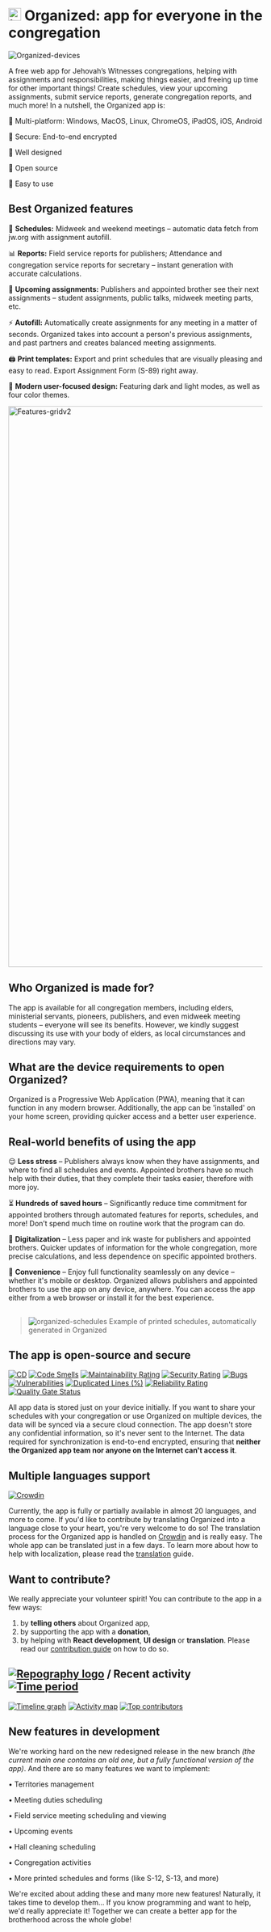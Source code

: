 # <img src="https://github.com/sws2apps/cpe-sws/assets/26148770/f86c0643-b6aa-44f3-93ee-8c5fb68caad5" alt="image" width="auto" height="25"> Organized: app for everyone in the congregation

![Organized-devices](https://github.com/sws2apps/organized-app/assets/26148770/9526daa0-ad34-4a1b-8611-c50f0d3375b7)

A free web app for Jehovah’s Witnesses congregations, helping with assignments and responsibilities, making things easier, and freeing up time for other important things! Create schedules, view your upcoming assignments, submit service reports,  generate congregation reports, and much more! In a nutshell, the Organized app is:

🔵 Multi-platform: Windows, MacOS, Linux, ChromeOS, iPadOS, iOS, Android

🔵 Secure: End-to-end encrypted

🔵 Well designed

🔵 Open source

🔵 Easy to use

## Best Organized features

📃 **Schedules:** Midweek and weekend meetings – automatic data fetch from jw.org with assignment autofill.

️📊 **Reports:** Field service reports for publishers; Attendance and congregation service reports for secretary – instant generation with accurate calculations.

📅 **Upcoming assignments:** Publishers and appointed brother see their next assignments – student assignments, public talks, midweek meeting parts, etc.

⚡ **Autofill:** Automatically create assignments for any meeting in a matter of seconds. Organized takes into account a person's previous assignments, and past partners and creates balanced meeting assignments.

🖨️ **Print templates:** Export and print schedules that are visually pleasing and easy to read. Export Assignment Form (S-89) right away.

🎨 **Modern user-focused design:** Featuring dark and light modes, as well as four color themes.

<img width="1110" alt="Features-gridv2" src="https://github.com/sws2apps/organized-app/assets/26148770/041d0b7a-0e59-446b-a735-0e978f3df9a5">

## Who Organized is made for?

The app is available for all congregation members, including elders, ministerial servants, pioneers, publishers, and even midweek meeting students – everyone will see its benefits. However, we kindly suggest discussing its use with your body of elders, as local circumstances and directions may vary.

## What are the device requirements to open Organized?

Organized is a Progressive Web Application (PWA), meaning that it can function in any modern browser. Additionally, the app can be 'installed' on your home screen, providing quicker access and a better user experience.

## Real-world benefits of using the app

😌 **Less stress** – Publishers always know when they have assignments, and where to find all schedules and events. Appointed brothers have so much help with their duties, that they complete their tasks easier, therefore with more joy.

⏳ **Hundreds of saved hours** – Significantly reduce time commitment for appointed brothers through automated features for reports, schedules, and more! Don’t spend much time on routine work that the program can do.

🌳 **Digitalization** – Less paper and ink waste for publishers and appointed brothers. Quicker updates of information for the whole congregation, more precise calculations, and less dependence on specific appointed brothers.

📱️ **Convenience** – Enjoy full functionality seamlessly on any device – whether it's mobile or desktop. Organized allows publishers and appointed brothers to use the app on any device, anywhere. You can access the app either from a web browser or install it for the best experience.

## 
>
> ![organized-schedules](https://github.com/sws2apps/organized-app/assets/26148770/eb4fa1a8-e3b3-4b57-b889-9c1f91fa9ed1)
> Example of printed schedules, automatically generated in Organized

## The app is open-source and secure

[![CD](https://github.com/sws2apps/cpe-sws/actions/workflows/deploy.yml/badge.svg)](https://github.com/sws2apps/cpe-sws/actions/workflows/deploy.yml)
[![Code Smells](https://sonarcloud.io/api/project_badges/measure?project=sws2apps_cpe-sws&metric=code_smells)](https://sonarcloud.io/summary/new_code?id=sws2apps_cpe-sws)
[![Maintainability Rating](https://sonarcloud.io/api/project_badges/measure?project=sws2apps_cpe-sws&metric=sqale_rating)](https://sonarcloud.io/summary/new_code?id=sws2apps_cpe-sws)
[![Security Rating](https://sonarcloud.io/api/project_badges/measure?project=sws2apps_cpe-sws&metric=security_rating)](https://sonarcloud.io/summary/new_code?id=sws2apps_cpe-sws)
[![Bugs](https://sonarcloud.io/api/project_badges/measure?project=sws2apps_cpe-sws&metric=bugs)](https://sonarcloud.io/summary/new_code?id=sws2apps_cpe-sws)
[![Vulnerabilities](https://sonarcloud.io/api/project_badges/measure?project=sws2apps_cpe-sws&metric=vulnerabilities)](https://sonarcloud.io/summary/new_code?id=sws2apps_cpe-sws)
[![Duplicated Lines (%)](https://sonarcloud.io/api/project_badges/measure?project=sws2apps_cpe-sws&metric=duplicated_lines_density)](https://sonarcloud.io/summary/new_code?id=sws2apps_cpe-sws)
[![Reliability Rating](https://sonarcloud.io/api/project_badges/measure?project=sws2apps_cpe-sws&metric=reliability_rating)](https://sonarcloud.io/summary/new_code?id=sws2apps_cpe-sws)
[![Quality Gate Status](https://sonarcloud.io/api/project_badges/measure?project=sws2apps_cpe-sws&metric=alert_status)](https://sonarcloud.io/summary/new_code?id=sws2apps_cpe-sws)

All app data is stored just on your device initially. If you want to share your schedules with your congregation or use Organized on multiple devices, the data will be synced via a secure cloud connection. The app doesn't store any confidential information, so it's never sent to the Internet. The data required for synchronization is end-to-end encrypted, ensuring that **neither the Organized app team nor anyone on the Internet can't access it**.

## Multiple languages support
[![Crowdin](https://badges.crowdin.net/cpe-sws/localized.svg)](https://crowdin.com/project/cpe-sws)

Currently, the app is fully or partially available in almost 20 languages, and more to come. If you'd like to contribute by translating Organized into a language close to your heart, you're very welcome to do so!
The translation process for the Organized app is handled on [Crowdin](https://crowdin.com/project/cpe-sws) and is really easy. The whole app can be translated just in a few days. To learn more about how to help with localization, please read the [translation](./TRANSLATION.md) guide.

## Want to contribute?

We really appreciate your volunteer spirit! You can contribute to the app in a few ways:

1. by **telling others** about Organized app,
2. by supporting the app with a **donation**,
3. by helping with **React development**, **UI design** or **translation**. Please read our [contribution guide](./CONTRIBUTING.md) on how to do so.

## [![Repography logo](https://images.repography.com/logo.svg)](https://repography.com) / Recent activity [![Time period](https://images.repography.com/34928945/sws2apps/organized-app/recent-activity/zEy-tNjjhZ4mjzDxRyop_AU02VXPybbiMR3D0WAtwM4/UfwYuRgvhnzNJ-f6gkDgaqYGZNGUNEO8BrI64mNokFA_badge.svg)](https://repography.com)
[![Timeline graph](https://images.repography.com/34928945/sws2apps/organized-app/recent-activity/zEy-tNjjhZ4mjzDxRyop_AU02VXPybbiMR3D0WAtwM4/UfwYuRgvhnzNJ-f6gkDgaqYGZNGUNEO8BrI64mNokFA_timeline.svg)](https://github.com/sws2apps/organized-app/commits)
[![Activity map](https://images.repography.com/34928945/sws2apps/organized-app/recent-activity/zEy-tNjjhZ4mjzDxRyop_AU02VXPybbiMR3D0WAtwM4/UfwYuRgvhnzNJ-f6gkDgaqYGZNGUNEO8BrI64mNokFA_map.svg)](https://github.com/sws2apps/organized-app/commits)
[![Top contributors](https://images.repography.com/34928945/sws2apps/organized-app/top-contributors/zEy-tNjjhZ4mjzDxRyop_AU02VXPybbiMR3D0WAtwM4/UfwYuRgvhnzNJ-f6gkDgaqYGZNGUNEO8BrI64mNokFA_table.svg)](https://github.com/sws2apps/organized-app/graphs/contributors)

## New features in development 
We're working hard on the new redesigned release in the new branch _(the current main one contains an old one, but a fully functional version of the app)_. And there are so many features we want to implement:

• Territories management 

• Meeting duties scheduling

• Field service meeting scheduling and viewing

• Upcoming events

• Hall cleaning scheduling

• Congregation activities

• More printed schedules and forms (like S-12, S-13, and more)

We're excited about adding these and many more new features! Naturally, it takes time to develop them... If you know programming and want to help, we'd really appreciate it! Together we can create a better app for the brotherhood across the whole globe!
